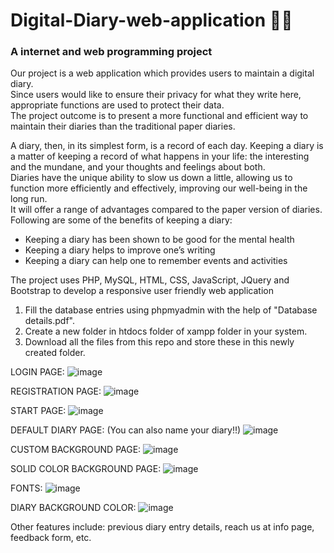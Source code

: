 # Digital-Diary-web-application 📖📖
### A internet and web programming project

Our project is a web application which provides users to maintain a digital diary. <br />
Since users would like to ensure their privacy for what they write here, appropriate functions are used to protect their data. <br />
The project outcome is to present a more functional and efficient way to maintain their diaries than the traditional paper diaries. <br />


A diary, then, in its simplest form, is a record of each day. Keeping a diary is a matter of keeping a record of what happens in your life: the interesting and the mundane, and your thoughts and feelings about both. <br />
Diaries have the unique ability to slow us down a little, allowing us to function more efficiently and effectively, improving our well-being in the long run. <br />
It will offer a range of advantages compared to the paper version of diaries. <br />
Following are some of the benefits of keeping a diary:
* Keeping a diary has been shown to be good for the mental health
* Keeping a diary helps to improve one’s writing
* Keeping a diary can help one to remember events and activities

The project uses PHP, MySQL, HTML, CSS, JavaScript, JQuery and Bootstrap to develop a responsive user friendly web application

1. Fill the database entries using phpmyadmin with the help of "Database details.pdf".
1. Create a new folder in htdocs folder of xampp folder in your system.
1. Download all the files from this repo and store these in this newly created folder.

LOGIN PAGE:
![image](https://user-images.githubusercontent.com/65955491/117290238-2e92ec80-ae8b-11eb-8170-62c37308e298.png)

REGISTRATION PAGE:
![image](https://user-images.githubusercontent.com/65955491/117290388-5f732180-ae8b-11eb-88e8-a1017fd741c3.png)

START PAGE:
![image](https://user-images.githubusercontent.com/65955491/117290515-85002b00-ae8b-11eb-9ca1-337d0d71384c.png)

DEFAULT DIARY PAGE:
(You can also name your diary!!)
![image](https://user-images.githubusercontent.com/65955491/117290596-9f3a0900-ae8b-11eb-941a-7801db401a89.png)

CUSTOM BACKGROUND PAGE:
![image](https://user-images.githubusercontent.com/65955491/117290743-cabcf380-ae8b-11eb-9b3d-ac2f7d625124.png)

SOLID COLOR BACKGROUND PAGE:
![image](https://user-images.githubusercontent.com/65955491/117290819-e45e3b00-ae8b-11eb-88d0-a773bbe5f37f.png)

FONTS:
![image](https://user-images.githubusercontent.com/65955491/117290945-05269080-ae8c-11eb-8c6b-6051a7646cca.png)

DIARY BACKGROUND COLOR:
![image](https://user-images.githubusercontent.com/65955491/117291007-1b345100-ae8c-11eb-81a3-ab1e401e5bcd.png)

Other features include: previous diary entry details, reach us at info page, feedback form, etc. 

